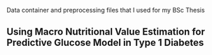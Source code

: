 Data container and preprocessing files that I used for my BSc Thesis 

## Using Macro Nutritional Value Estimation for Predictive Glucose Model in Type 1 Diabetes
